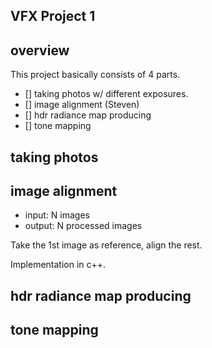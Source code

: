 VFX Project 1
-------------

## overview

This project basically consists of 4 parts.
- [] taking photos w/ different exposures.
- [] image alignment (Steven)
- [] hdr radiance map producing
- [] tone mapping

## taking photos

## image alignment
- input: N images
- output: N processed images

Take the 1st image as reference, align the rest.

Implementation in c++.


## hdr radiance map producing

## tone mapping


